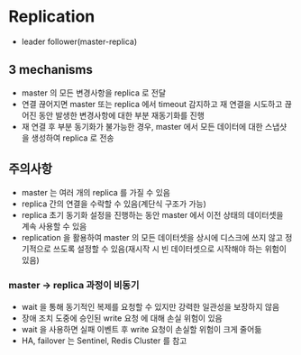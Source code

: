 # Replication

- leader follower(master-replica)

## 3 mechanisms

- master 의 모든 변경사항을 replica 로 전달
- 연결 끊어지면 master 또는 replica 에서 timeout 감지하고 재 연결을 시도하고 끊어진 동안 발생한 변경사항에 대한 부분 재동기화를 진행
- 재 연결 후 부분 동기화가 불가능한 경우, master 에서 모든 데이터에 대한 스냅샷을 생성하여 replica 로 전송

## 주의사항

- master 는 여러 개의 replica 를 가질 수 있음
- replica 간의 연결을 수락할 수 있음(계단식 구조가 가능)
- replica 초기 동기화 설정을 진행하는 동안 master 에서 이전 상태의 데이터셋을 계속 사용할 수 있음
- replication 을 활용하여 master 의 모든 데이터셋을 상시에 디스크에 쓰지 않고 정기적으로 쓰도록 설정할 수 있음(재시작 시 빈 데이터셋으로 시작해야 하는 위험이 있음)

### master -> replica 과정이 비동기

- wait 을 통해 동기적인 복제를 요청할 수 있지만 강력한 일관성을 보장하지 않음
- 장애 조치 도중에 승인된 write 요청 에 대해 손실 위험이 있음
- wait 을 사용하면 실패 이벤트 후 write 요청이 손실할 위험이 크게 줄어듦
- HA, failover 는 Sentinel, Redis Cluster 를 참고
